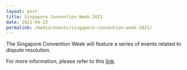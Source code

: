 ```yaml
---
layout: post
title: Singapore Convention Week 2021
date: 2021-04-22
permalink: /media/events/singapore-convention-week-2021/
---
```


The Singapore Convention Week will feature a series of events related to dispute resolution.

For more information, please refer to this [link](https://www.singaporeconvention.org/singapore-convention-week/).
